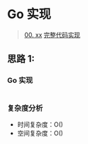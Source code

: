 # Go 实现

> [00. xx]()
> [完整代码实现](https://github.com/bingohuang/go-codes/blob/master/leetcode/editor/cn/xx.go)

## 思路 1: 

### Go 实现
```go

```
### 复杂度分析
- 时间复杂度：O()
- 空间复杂度：O()